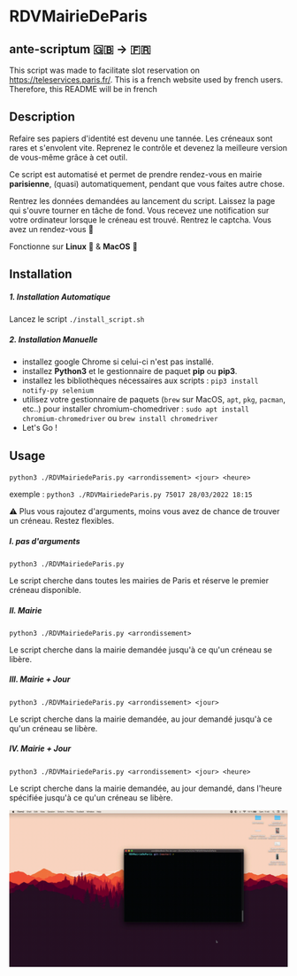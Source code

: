 
# RDVMairieDeParis 

## ante-scriptum 🇬🇧 -> 🇫🇷
This script was made to facilitate slot reservation on https://teleservices.paris.fr/. This is a french website used by french users. Therefore, this README will be in french

## Description

Refaire ses papiers d'identité est devenu une tannée. Les créneaux sont rares et s'envolent vite. 
Reprenez le contrôle et devenez la meilleure version de vous-même grâce à cet outil.

Ce script est automatisé et permet de prendre rendez-vous en mairie **parisienne**, (quasi) automatiquement, pendant que vous faites autre chose. 

Rentrez les données demandées au lancement du script. Laissez la page qui s'ouvre tourner en tâche de fond. Vous recevez une notification sur votre ordinateur lorsque le créneau est trouvé. Rentrez le captcha. 
Vous avez un rendez-vous 🤝

Fonctionne sur **Linux** 🐧 & **MacOS** 🍏

## Installation

##### 1. Installation Automatique
Lancez le script `./install_script.sh`

##### 2. Installation Manuelle
 * installez google Chrome si celui-ci n'est pas installé.
 * installez **Python3** et le gestionnaire de paquet **pip** ou **pip3**.
 * installez les bibliothèques nécessaires aux scripts : `pip3 install notify-py selenium`
* utilisez votre gestionnaire de paquets (`brew` sur MacOS, `apt`, `pkg`, `pacman`, etc..) pour installer chromium-chomedriver : `sudo apt install chromium-chromedriver` ou `brew install chromedriver`
* Let's Go !

## Usage

`python3 ./RDVMairiedeParis.py <arrondissement> <jour> <heure>`

exemple : 
`python3 ./RDVMairiedeParis.py 75017 28/03/2022 18:15`

⚠️  Plus vous rajoutez d'arguments, moins vous avez de chance de trouver un créneau. Restez flexibles.

##### I. pas d'arguments

`python3 ./RDVMairiedeParis.py`

Le script cherche dans toutes les mairies de Paris et réserve le premier créneau disponible.

##### II. Mairie

`python3 ./RDVMairiedeParis.py <arrondissement>`

Le script cherche dans la mairie demandée jusqu'à ce qu'un créneau se libère.

##### III. Mairie + Jour

`python3 ./RDVMairiedeParis.py <arrondissement> <jour>`

Le script cherche dans la mairie demandée, au jour demandé jusqu'à ce qu'un créneau se libère.


##### IV. Mairie + Jour

`python3 ./RDVMairiedeParis.py <arrondissement> <jour> <heure>`

Le script cherche dans la mairie demandée, au jour demandé, dans l'heure spécifiée jusqu'à ce qu'un créneau se libère.

![](Mairie.gif)

